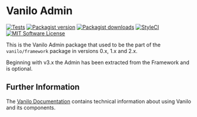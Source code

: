 # Vanilo Admin

[![Tests](https://img.shields.io/github/actions/workflow/status/vanilophp/admin/tests.yml?branch=master&style=flat-square)](https://github.com/vanilophp/admin/actions?query=workflow%3Atests)
[![Packagist version](https://img.shields.io/packagist/v/vanilo/admin.svg?style=flat-square)](https://packagist.org/packages/vanilo/admin)
[![Packagist downloads](https://img.shields.io/packagist/dt/vanilo/admin.svg?style=flat-square)](https://packagist.org/packages/vanilo/admin)
[![StyleCI](https://styleci.io/repos/424961444/shield?branch=master)](https://styleci.io/repos/424961444)
[![MIT Software License](https://img.shields.io/badge/license-MIT-blue.svg?style=flat-square)](LICENSE.md)

This is the Vanilo Admin package that used to be the part of the `vanilo/framework` package in versions 0.x, 1.x and 2.x.

Beginning with v3.x the Admin has been extracted from the Framework and is optional.

## Further Information

The [Vanilo Documentation](https://vanilo.io/docs/) contains technical information about using Vanilo and its
components.
